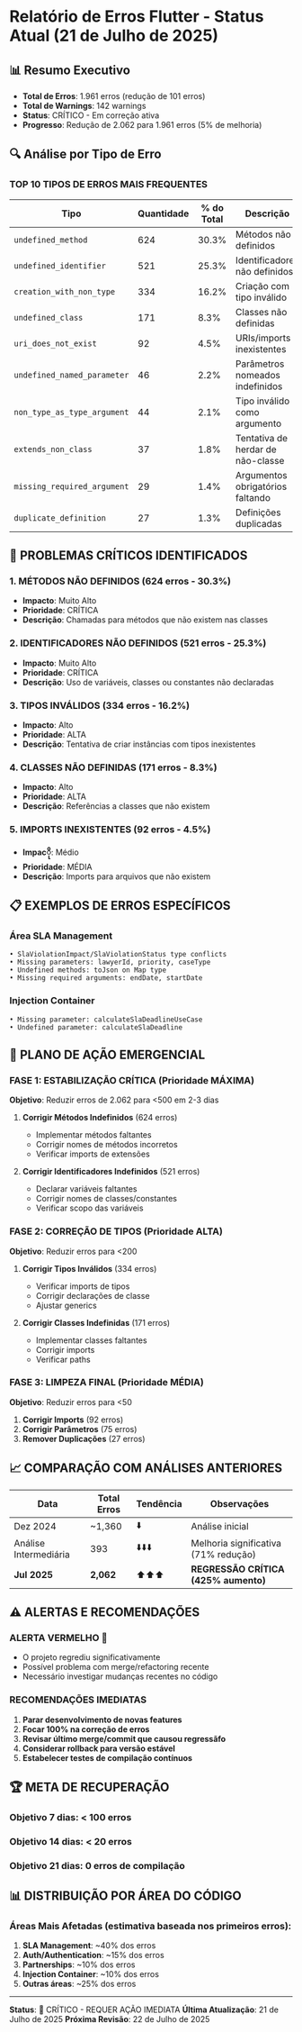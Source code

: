 # Relatório de Erros Flutter - Status Atual (21 de Julho de 2025)

## 📊 Resumo Executivo

- **Total de Erros**: 1.961 erros (redução de 101 erros)
- **Total de Warnings**: 142 warnings
- **Status**: CRÍTICO - Em correção ativa 
- **Progresso**: Redução de 2.062 para 1.961 erros (5% de melhoria)

## 🔍 Análise por Tipo de Erro

### **TOP 10 TIPOS DE ERROS MAIS FREQUENTES**

| Tipo | Quantidade | % do Total | Descrição |
|------|------------|------------|-----------|
| `undefined_method` | 624 | 30.3% | Métodos não definidos |
| `undefined_identifier` | 521 | 25.3% | Identificadores não definidos |
| `creation_with_non_type` | 334 | 16.2% | Criação com tipo inválido |
| `undefined_class` | 171 | 8.3% | Classes não definidas |
| `uri_does_not_exist` | 92 | 4.5% | URIs/imports inexistentes |
| `undefined_named_parameter` | 46 | 2.2% | Parâmetros nomeados indefinidos |
| `non_type_as_type_argument` | 44 | 2.1% | Tipo inválido como argumento |
| `extends_non_class` | 37 | 1.8% | Tentativa de herdar de não-classe |
| `missing_required_argument` | 29 | 1.4% | Argumentos obrigatórios faltando |
| `duplicate_definition` | 27 | 1.3% | Definições duplicadas |

## 🚨 **PROBLEMAS CRÍTICOS IDENTIFICADOS**

### 1. **MÉTODOS NÃO DEFINIDOS** (624 erros - 30.3%)
- **Impacto**: Muito Alto
- **Prioridade**: CRÍTICA
- **Descrição**: Chamadas para métodos que não existem nas classes

### 2. **IDENTIFICADORES NÃO DEFINIDOS** (521 erros - 25.3%)
- **Impacto**: Muito Alto
- **Prioridade**: CRÍTICA
- **Descrição**: Uso de variáveis, classes ou constantes não declaradas

### 3. **TIPOS INVÁLIDOS** (334 erros - 16.2%)
- **Impacto**: Alto
- **Prioridade**: ALTA
- **Descrição**: Tentativa de criar instâncias com tipos inexistentes

### 4. **CLASSES NÃO DEFINIDAS** (171 erros - 8.3%)
- **Impacto**: Alto
- **Prioridade**: ALTA
- **Descrição**: Referências a classes que não existem

### 5. **IMPORTS INEXISTENTES** (92 erros - 4.5%)
- **Impacို**: Médio
- **Prioridade**: MÉDIA
- **Descrição**: Imports para arquivos que não existem

## 📋 **EXEMPLOS DE ERROS ESPECÍFICOS**

### **Área SLA Management**
```
• SlaViolationImpact/SlaViolationStatus type conflicts
• Missing parameters: lawyerId, priority, caseType
• Undefined methods: toJson on Map type
• Missing required arguments: endDate, startDate
```

### **Injection Container**
```
• Missing parameter: calculateSlaDeadlineUseCase
• Undefined parameter: calculateSlaDeadline
```

## 🎯 **PLANO DE AÇÃO EMERGENCIAL**

### **FASE 1: ESTABILIZAÇÃO CRÍTICA** (Prioridade MÁXIMA)
**Objetivo**: Reduzir erros de 2.062 para <500 em 2-3 dias

1. **Corrigir Métodos Indefinidos** (624 erros)
   - Implementar métodos faltantes
   - Corrigir nomes de métodos incorretos
   - Verificar imports de extensões

2. **Corrigir Identificadores Indefinidos** (521 erros)
   - Declarar variáveis faltantes
   - Corrigir nomes de classes/constantes
   - Verificar scopo das variáveis

### **FASE 2: CORREÇÃO DE TIPOS** (Prioridade ALTA)
**Objetivo**: Reduzir erros para <200

1. **Corrigir Tipos Inválidos** (334 erros)
   - Verificar imports de tipos
   - Corrigir declarações de classe
   - Ajustar generics

2. **Corrigir Classes Indefinidas** (171 erros)
   - Implementar classes faltantes
   - Corrigir imports
   - Verificar paths

### **FASE 3: LIMPEZA FINAL** (Prioridade MÉDIA)
**Objetivo**: Reduzir erros para <50

1. **Corrigir Imports** (92 erros)
2. **Corrigir Parâmetros** (75 erros)
3. **Remover Duplicações** (27 erros)

## 📈 **COMPARAÇÃO COM ANÁLISES ANTERIORES**

| Data | Total Erros | Tendência | Observações |
|------|-------------|-----------|-------------|
| Dez 2024 | ~1,360 | ⬇️ | Análise inicial |
| Análise Intermediária | 393 | ⬇️⬇️⬇️ | Melhoria significativa (71% redução) |
| **Jul 2025** | **2,062** | ⬆️⬆️⬆️ | **REGRESSÃO CRÍTICA (425% aumento)** |

## ⚠️ **ALERTAS E RECOMENDAÇÕES**

### **ALERTA VERMELHO** 🔴
- O projeto regrediu significativamente
- Possível problema com merge/refactoring recente
- Necessário investigar mudanças recentes no código

### **RECOMENDAÇÕES IMEDIATAS**
1. **Parar desenvolvimento de novas features**
2. **Focar 100% na correção de erros**
3. **Revisar último merge/commit que causou regressãfo**
4. **Considerar rollback para versão estável**
5. **Estabelecer testes de compilação contínuos**

## 🏆 **META DE RECUPERAÇÃO**

### **Objetivo 7 dias**: < 100 erros
### **Objetivo 14 dias**: < 20 erros
### **Objetivo 21 dias**: 0 erros de compilação

## 📊 **DISTRIBUIÇÃO POR ÁREA DO CÓDIGO**

### **Áreas Mais Afetadas** (estimativa baseada nos primeiros erros):
1. **SLA Management**: ~40% dos erros
2. **Auth/Authentication**: ~15% dos erros  
3. **Partnerships**: ~10% dos erros
4. **Injection Container**: ~10% dos erros
5. **Outras áreas**: ~25% dos erros

---

**Status**: 🔴 CRÍTICO - REQUER AÇÃO IMEDIATA
**Última Atualização**: 21 de Julho de 2025
**Próxima Revisão**: 22 de Julho de 2025
